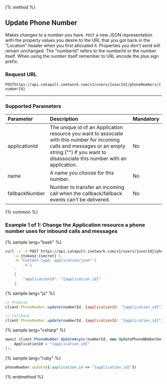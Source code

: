 {% method %}

## Update Phone Number
Makes changes to a number you have. <code class="post">POST</code> a new JSON representation with the property values you desire to the URL that you got back in the "Location" header when you first allocated it. Properties you don't send will remain unchanged. The "numberId" refers to the numberId or the number itself. When using the number itself remember to URL encode the plus sign prefix.

### Request URL

<code class="post">POST</code>`https://api.catapult.inetwork.com/v1/users/{userId}/phoneNumbers/{numberId}`

---

### Supported Parameters
| Parameter      | Description                                                                                                      | Mandatory |
|:---------------|:-----------------------------------------------------------------------------------------------------------------|:----------|
| applicationId  | The unique id of an Application resource you want to associate with this number for incoming calls and messages or an empty string ("") if you want to disassociate this number with an application. | No        |
| name           | A name you choose for this number.                                                                               | No        |
| fallbackNumber | Number to transfer an incoming call when the callback/fallback events can’t be delivered.                        | No        |

{% common %}


### Example 1 of 1: Change the Application resource a phone number uses for inbound calls and messages

{% sample lang="bash" %}

```bash
curl -v -X POST https://api.catapult.inetwork.com/v1/users/{userId}/phoneNumbers/{numberId} \
	-u {token}:{secret} \
	-H "Content-type: application/json" \
		-d \
	'
	{
		"applicationId": "{application_id}"
	}'
```

{% sample lang="js" %}


```js
// Promise
client.PhoneNumber.update(numberId, {applicationId: "{application_id}"}).then(function(){});

// Callback
client.PhoneNumber.update(numberId, {applicationId: "{application_id}"}, function(err){});
```

{% sample lang="csharp" %}

```csharp
await client.PhoneNumber.UpdateAsync(numberId, new UpdatePhoneNUmberData {
    ApplicationId = "{application_id}"
});
```

{% sample lang="ruby" %}

```ruby
phoneNumber.update({:application_id => "{application_id}"})
```
{% endmethod %}
